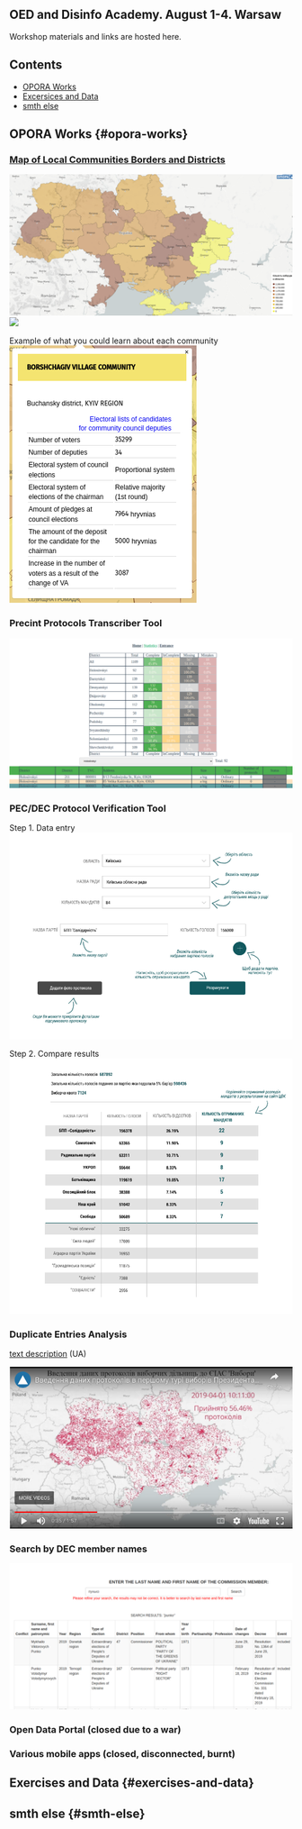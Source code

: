 ## OED and Disinfo Academy. August 1-4. Warsaw

Workshop materials and links are hosted here.

## Contents

-   [OPORA Works](#opora-works)
-   [Excersices and Data](#exercises-and-data)
-   [smth else](#smth-else)

## OPORA Works {#opora-works}

### [Map of Local Communities Borders and Districts](https://www.oporaua.org/longrid/map_2020.html)

![](/img/map2020.png) ![](https://ruzzia.info/img_github_pages/communitymap.gif)

Example of what you could learn about each community ![](/img/borshch.png)

### Precint Protocols Transcriber Tool

![](/img/transriber_stats.png)

### PEC/DEC Protocol Verification Tool

Step 1. Data entry ![](/img/racoon_verifier_protentty.png)

Step 2. Compare results ![](/img/racoon_verifier_check.png)

### Duplicate Entries Analysis

[text description](https://danivyboriv.net/archives/779) (UA)

[![Watch the video](/img/duplentriesscreenshot.png)](https://www.youtube.com/watch?v=6B7JeQtQuQw&feature=youtu.be)

### Search by DEC member names

![](/img/tvkoporauaorg.png)

### Open Data Portal (closed due to a war)

### Various mobile apps (closed, disconnected, burnt)

## Exercises and Data {#exercises-and-data}

## smth else {#smth-else}
